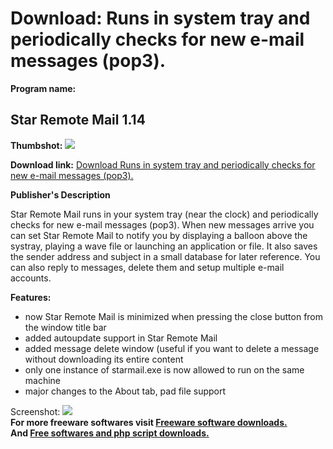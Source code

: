 # Download: Runs in system tray and periodically checks for new e-mail messages (pop3).

**Program name:**

## Star Remote Mail 1.14

  
**Thumbshot:** ![](http://www.freewarefiles.com/screenshot/starremotemail_md.gif)   
  
**Download link:** [Download Runs in system tray and periodically checks for new e-mail messages (pop3).](http://freesoftwares.boysofts.com/Star-Remote-Mail_program_15037.html)  
  


**Publisher's Description**  
  


Star Remote Mail runs in your system tray (near the clock) and periodically checks for new e-mail messages (pop3). When new messages arrive you can set Star Remote Mail to notify you by displaying a balloon above the systray, playing a wave file or launching an application or file. It also saves the sender address and subject in a small database for later reference. You can also reply to messages, delete them and setup multiple e-mail accounts. 

**Features:**

  * now Star Remote Mail is minimized when pressing the close button from the window title bar 
  * added autoupdate support in Star Remote Mail 
  * added message delete window (useful if you want to delete a message without downloading its entire content 
  * only one instance of starmail.exe is now allowed to run on the same machine 
  * major changes to the About tab, pad file support 

  
  
Screenshot: ![](http://www.freewarefiles.com/screenshot/starremotemail.gif)   
**For more freeware softwares visit [Freeware software downloads.](http://freesoftwares.boysofts.com/)**   
**And [Free softwares and php script downloads.](http://www.boysofts.com/)**
